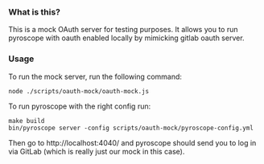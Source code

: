 ### What is this?

This is a mock OAuth server for testing purposes. It allows you to run pyroscope with oauth enabled locally by mimicking gitlab oauth server.


### Usage

To run the mock server, run the following command:
```shell
node ./scripts/oauth-mock/oauth-mock.js
```

To run pyroscope with the right config run:
```shell
make build
bin/pyroscope server -config scripts/oauth-mock/pyroscope-config.yml
```

Then go to http://localhost:4040/ and pyroscope should send you to log in via GitLab (which is really just our mock in this case).


